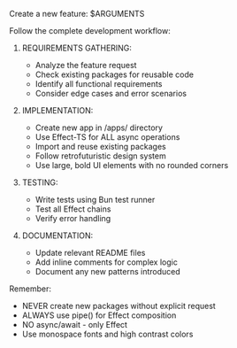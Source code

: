 Create a new feature: $ARGUMENTS

Follow the complete development workflow:

1. REQUIREMENTS GATHERING:
   - Analyze the feature request
   - Check existing packages for reusable code
   - Identify all functional requirements
   - Consider edge cases and error scenarios

2. IMPLEMENTATION:
   - Create new app in /apps/ directory
   - Use Effect-TS for ALL async operations
   - Import and reuse existing packages
   - Follow retrofuturistic design system
   - Use large, bold UI elements with no rounded corners

3. TESTING:
   - Write tests using Bun test runner
   - Test all Effect chains
   - Verify error handling

4. DOCUMENTATION:
   - Update relevant README files
   - Add inline comments for complex logic
   - Document any new patterns introduced

Remember:
- NEVER create new packages without explicit request
- ALWAYS use pipe() for Effect composition
- NO async/await - only Effect
- Use monospace fonts and high contrast colors
